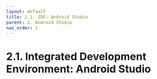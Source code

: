 ```yaml
---
layout: default
title: 2.1. IDE: Android Studio
parent: 2. Android Studio
nav_order: 1
---
```


# 2.1. Integrated Development Environment: Android Studio

